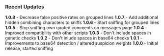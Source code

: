 ### Recent Updates

**1.0.8** - Decrease false positive rates on grouped lines
**1.0.7** - Add additional hidden combining characters to sniffs
**1.0.6** - Start sniffing for grouped lines
**1.0.5** - Stop sniffing own quoted comments on messages page
**1.0.4** - Improved compatibility with other scripts
**1.0.3** - Don't include spaces in genetic checks
**1.0.2** - Don't inlude spaces in base64 checks
**1.0.1** - Improvements to base64 detection / altered suspicion weights
**1.0.0** - Initial release, started sniffing

